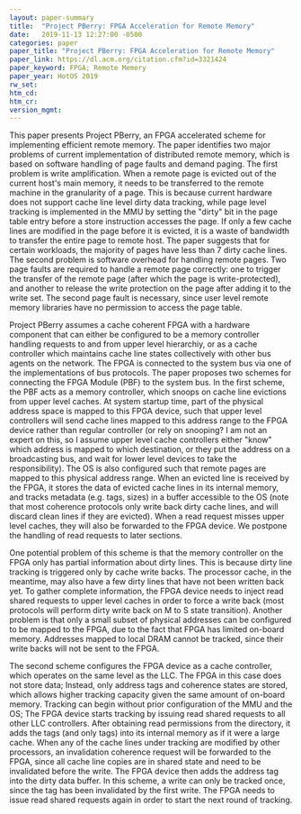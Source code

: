 ```yaml
---
layout: paper-summary
title:  "Project PBerry: FPGA Acceleration for Remote Memory"
date:   2019-11-13 12:27:00 -0500
categories: paper
paper_title: "Project PBerry: FPGA Acceleration for Remote Memory"
paper_link: https://dl.acm.org/citation.cfm?id=3321424
paper_keyword: FPGA; Remote Memory
paper_year: HotOS 2019
rw_set:
htm_cd:
htm_cr:
version_mgmt:
---
```


This paper presents Project PBerry, an FPGA accelerated scheme for implementing efficient remote memory. The paper identifies
two major problems of current implementation of distributed remote memory, which is based on software handling of page faults
and demand paging. The first problem is write amplification. When a remote page is evicted out of the current host's main
memory, it needs to be transferred to the remote machine in the granularity of a page. This is because current hardware 
does not support cache line level dirty data tracking, while page level tracking is implemented in the MMU by setting 
the "dirty" bit in the page table entry before a store instruction accesses the page. If only a few cache lines are modified
in the page before it is evicted, it is a waste of bandwidth to transfer the entire page to remote host. The paper 
suggests that for certain workloads, the majority of pages have less than 7 dirty cache lines. The second problem is 
software overhead for handling remote pages. Two page faults are required to handle a remote page correctly: one to 
trigger the transfer of the remote page (after which the page is write-protected), and another to release the write 
protection on the page after adding it to the write set. The second page fault is necessary, since user level remote memory 
libraries have no permission to access the page table. 

Project PBerry assumes a cache coherent FPGA with a hardware component that can either be configured to be a memory
controller handling requests to and from upper level hierarchiy, or as a cache controller which maintains cache line
states collectively with other bus agents on the network. The FPGA is connected to the system bus via one of the 
implementations of bus protocols. The paper proposes two schemes for connecting the FPGA Module (PBF) to the 
system bus. In the first scheme, the PBF acts as a memory controller, which snoops on cache line evictions from
upper level caches. At system startup time, part of the physical address space is mapped to this FPGA device, such that
upper level controllers will send cache lines mapped to this address range to the FPGA device rather than regular controller
(or rely on snooping? I am not an expert on this, so I assume upper level cache controllers either "know" which address
is mapped to which destination, or they put the address on a broadcasting bus, and wait for lower level devices
to take the responsibility). 
The OS is also configured such that remote pages are mapped to this physical address range. When an evicted line is received 
by the FPGA, it stores the data of evicted cache lines in its internal memory, and tracks metadata (e.g. tags, sizes) in 
a buffer accessible to the OS (note that most coherence protocols only write back dirty cache lines, and will discard
clean lines if they are evicted). When a read request misses upper level caches, they will also be forwarded to the FPGA
device. We postpone the handling of read requests to later sections.

One potential problem of this scheme is that the memory controller on the FPGA only has partial information about dirty
lines. This is because dirty line tracking is triggered only by cache write backs. The processor cache, in the meantime,
may also have a few dirty lines that have not been written back yet. To gather complete information, the FPGA device
needs to inject read shared requests to upper level caches in order to force a write back (most protocols will perform
dirty write back on M to S state transition). Another problem is that only a small subset of physical addresses can be 
configured to be mapped to the FPGA, due to the fact that FPGA has limited on-board memory. Addresses mapped to local 
DRAM cannot be tracked, since their write backs will not be sent to the FPGA.

The second scheme configures the FPGA device as a cache controller, which operates on the same level as the LLC. The 
FPGA in this case does not store data; Instead, only address tags and coherence states are stored, which allows higher 
tracking capacity given the same amount of on-board memory. Tracking can begin without prior configuration of the 
MMU and the OS; The FPGA device starts tracking by issuing read shared requests to all other LLC controllers. After 
obtaining read permissions from the directory, it adds the tags (and only tags) into its internal memory as if it were 
a large cache. When any of the cache lines under tracking are modified by other processors, an invalidation coherence request 
will be forwarded to the FPGA, since all cache line copies are in shared state and need to be invalidated before the 
write. The FPGA device then adds the address tag into the dirty data buffer. In this scheme, a write can only be 
tracked once, since the tag has been invalidated by the first write. The FPGA needs to issue read shared requests again 
in order to start the next round of tracking.

